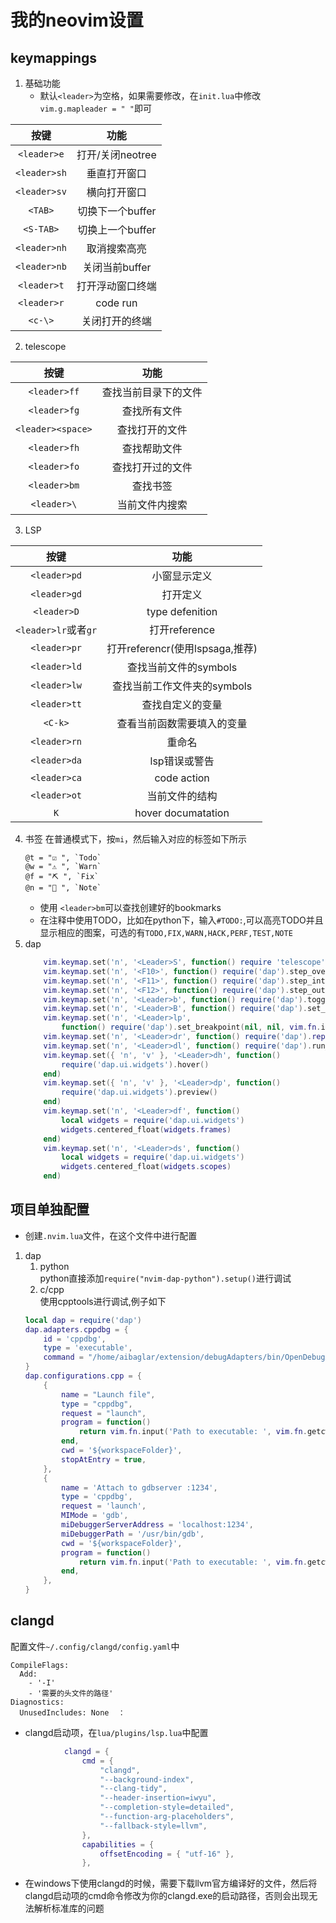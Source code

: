 # 我的neovim设置
## keymappings

1. 基础功能
    - 默认`<leader>`为空格，如果需要修改，在`init.lua`中修改`vim.g.mapleader = " "`即可

| 按键   | 功能    |
| :---: | :---:|
|`<leader>e`|打开/关闭neotree|
|`<leader>sh`|垂直打开窗口|
|`<leader>sv`|横向打开窗口|
|`<TAB>`|切换下一个buffer|
|`<S-TAB>`|切换上一个buffer|
|`<leader>nh`|取消搜索高亮|
|`<leader>nb`|关闭当前buffer|
|`<leader>t`|打开浮动窗口终端|
|`<leader>r`|code run|
|`<c-\>`|关闭打开的终端|

2. telescope

|按键|功能|
|:---:|:---:|
|`<leader>ff`|查找当前目录下的文件|
|`<leader>fg`|查找所有文件|
|`<leader><space>`|查找打开的文件|
|`<leader>fh`|查找帮助文件|
|`<leader>fo`|查找打开过的文件|
|`<leader>bm`|查找书签|
|`<leader>\`|当前文件内搜索|

3. LSP

|按键|功能|
|:---:|:---:|
|`<leader>pd`|小窗显示定义|
|`<leader>gd`|打开定义|
|`<leader>D`|type defenition|
|`<leader>lr`或者`gr`|打开reference|
|`<leader>pr`|打开referencr(使用lspsaga,推荐)|
|`<leader>ld`|查找当前文件的symbols|
|`<leader>lw`|查找当前工作文件夹的symbols|
|`<leader>tt`|查找自定义的变量|
|`<C-k>`     |查看当前函数需要填入的变量|
|`<leader>rn`|重命名|
|`<leader>da`|lsp错误或警告|
|`<leader>ca`|code action|
|`<leader>ot`|当前文件的结构|
|`K`         |hover documatation|

4. 书签
    在普通模式下，按`mi`，然后输入对应的标签如下所示
    ```
    @t = "☑️ ", `Todo`
	@w = "⚠️ ", `Warn`
	@f = "⛏ ", `Fix`
	@n = "󰎞 ", `Note`
    ```
    - 使用 `<leader>bm`可以查找创建好的bookmarks  
    - 在注释中使用TODO，比如在python下，输入`#TODO:`,可以高亮TODO并且显示相应的图案，可选的有`TODO,FIX,WARN,HACK,PERF,TEST,NOTE`
5. dap
    ```lua
   		vim.keymap.set('n', '<Leader>S', function() require 'telescope'.extensions.dap.configurations {} end)
		vim.keymap.set('n', '<F10>', function() require('dap').step_over() end)
		vim.keymap.set('n', '<F11>', function() require('dap').step_into() end)
		vim.keymap.set('n', '<F12>', function() require('dap').step_out() end)
		vim.keymap.set('n', '<Leader>b', function() require('dap').toggle_breakpoint() end)
		vim.keymap.set('n', '<Leader>B', function() require('dap').set_breakpoint() end)
		vim.keymap.set('n', '<Leader>lp',
			function() require('dap').set_breakpoint(nil, nil, vim.fn.input('Log point message: ')) end)
		vim.keymap.set('n', '<Leader>dr', function() require('dap').repl.open() end)
		vim.keymap.set('n', '<Leader>dl', function() require('dap').run_last() end)
		vim.keymap.set({ 'n', 'v' }, '<Leader>dh', function()
			require('dap.ui.widgets').hover()
		end)
		vim.keymap.set({ 'n', 'v' }, '<Leader>dp', function()
			require('dap.ui.widgets').preview()
		end)
		vim.keymap.set('n', '<Leader>df', function()
			local widgets = require('dap.ui.widgets')
			widgets.centered_float(widgets.frames)
		end)
		vim.keymap.set('n', '<Leader>ds', function()
			local widgets = require('dap.ui.widgets')
			widgets.centered_float(widgets.scopes)
		end)
    ```

## 项目单独配置
- 创建`.nvim.lua`文件，在这个文件中进行配置
1. dap
    1. python  
    python直接添加`require("nvim-dap-python").setup()`进行调试
    2. c/cpp  
    使用cpptools进行调试,例子如下
    ```lua
    local dap = require('dap')
    dap.adapters.cppdbg = {
        id = 'cppdbg',
	    type = 'executable',
	    command = "/home/aibaglar/extension/debugAdapters/bin/OpenDebugAD7",
    }
    dap.configurations.cpp = {
        {
            name = "Launch file",
            type = "cppdbg",
            request = "launch",
            program = function()
                return vim.fn.input('Path to executable: ', vim.fn.getcwd() .. '/', 'file')
            end,
            cwd = '${workspaceFolder}',
            stopAtEntry = true,
        },
        {
            name = 'Attach to gdbserver :1234',
            type = 'cppdbg',
            request = 'launch',
            MIMode = 'gdb',
            miDebuggerServerAddress = 'localhost:1234',
            miDebuggerPath = '/usr/bin/gdb',
            cwd = '${workspaceFolder}',
            program = function()
                return vim.fn.input('Path to executable: ', vim.fn.getcwd() .. '/', 'file')
            end,
        },
    }
    ```
## clangd
配置文件`~/.config/clangd/config.yaml`中
```
CompileFlags:
  Add:
    - '-I'
    - '需要的头文件的路径'
Diagnostics:
  UnusedIncludes: None  ：
```
- clangd启动项，在`lua/plugins/lsp.lua`中配置
```lua
			clangd = {
				cmd = {
					"clangd",
					"--background-index",
					"--clang-tidy",
					"--header-insertion=iwyu",
					"--completion-style=detailed",
					"--function-arg-placeholders",
					"--fallback-style=llvm",
				},
				capabilities = {
					offsetEncoding = { "utf-16" },
				},

```
- 在windows下使用clangd的时候，需要下载llvm官方编译好的文件，然后将clangd启动项的cmd命令修改为你的clangd.exe的启动路径，否则会出现无法解析标准库的问题
